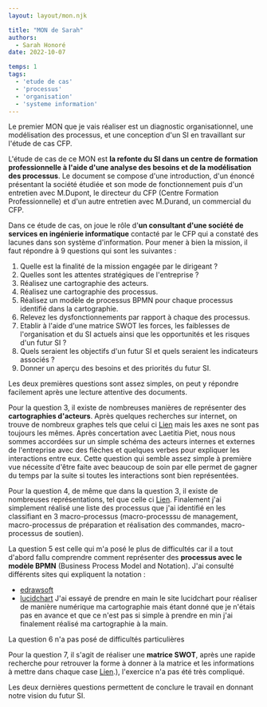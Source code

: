 ```yaml
---
layout: layout/mon.njk

title: "MON de Sarah"
authors:
  - Sarah Honoré
date: 2022-10-07

temps: 1
tags:
  - 'etude de cas'
  - 'processus'
  - 'organisation'
  - 'systeme information'
---
```

<!-- début résumé -->
Le premier MON que je vais réaliser est un diagnostic organisationnel, une modélisation des processus, et une conception d'un SI  en travaillant sur l'étude de cas CFP.

<!-- fin résumé -->

L'étude de cas de ce MON est **la refonte du SI dans un centre de formation professionnelle à l'aide d'une analyse des besoins et de la modélisation des processus**. 
Le document se compose d'une introduction, d'un énoncé présentant la société étudiée et son mode de fonctionnement puis d'un entretien avec M.Dupont, le directeur du CFP (Centre Formation Professionnelle) et d'un autre entretien avec M.Durand, un commercial du CFP. 

Dans ce étude de cas, on joue le rôle d'**un consultant d'une société de services en ingénierie informatique** contacté par le CFP  qui a constaté des lacunes  dans son système d'information.
Pour mener à bien la mission, il faut répondre à 9 questions qui sont les suivantes : 

1. Quelle est la finalité de la mission engagée par le dirigeant ?
2. Quelles sont les attentes stratégiques de l'entreprise ?
3. Réalisez une cartographie des acteurs.
4. Réalisez une cartographie des processus.
5. Réalisez un modèle de processus BPMN pour chaque processus identifié dans la cartographie.
6. Relevez les dysfonctionnements par rapport à chaque des processus. 
7. Etablir à l'aide d'une matrice SWOT les forces, les faiblesses de l'organisation et du SI actuels ainsi que les opportunités et les risques d'un futur SI ?
8. Quels seraient les objectifs d'un futur SI et quels seraient les indicateurs associés ?
9. Donner un aperçu des besoins et des priorités du futur SI. 

Les deux premières questions sont assez simples, on peut y répondre facilement après une lecture attentive des documents. 

Pour la question 3, il existe de nombreuses manières de représenter des **cartographies d'acteurs**. 
Après quelques recherches sur internet, on trouve de nombreux graphes tels que celui ci [Lien](https://www.e-marketing.fr/Thematique/academie-1078/fiche-outils-10154/La-cartographie-des-acteurs-324075.htm) mais les axes ne sont pas toujours les mêmes. Après concertation avec Laetitia Piet, nous nous sommes accordées sur un simple schéma des acteurs internes et externes de l'entreprise avec des flèches et quelques verbes pour expliquer les interactions entre eux. 
Cette question qui semble assez simple à première vue nécessite d'être faite avec beaucoup de soin par elle permet de gagner du temps par la suite si toutes les interactions sont bien représentées. 

Pour la question 4, de même que dans la question 3, il existe de nombreuses représentations, tel que celle ci [Lien](http://www.axess-qualite.fr/cartographie-processus.html). Finalement j'ai simplement réalisé une liste des processus que j'ai identifié en les classifiant en 3 macro-processus (macro-processsu de management, macro-processus de préparation et réalisation des commandes, macro-processus de soutien). 

La question 5 est celle qui m'a posé le plus de difficultés car il a tout d'abord fallu comprendre comment représenter des **processus avec le modèle BPMN** (Business Process Model and Notation). J'ai consulté différents sites qui expliquent la notation : 
- [edrawsoft](https://www.edrawsoft.com/fr/how-to-create-bpmn.html#:~:text=Pour%20cr%C3%A9er%20des%20diagrammes%20BPMN%2C%20les%20objets%20BPMN%20sont%20s%C3%A9lectionn%C3%A9s,les%20formes%20comme%20d'habitude.)
- [lucidchart](https://www.lucidchart.com/pages/fr/explication-des-symboles-bpmn)
J'ai essayé de prendre en main le site lucidchart pour réaliser de manière numérique ma cartographie mais étant donné que je n'étais pas en avance et que ce n'est pas si simple à prendre en min j'ai finalement réalisé ma cartographie à la main. 

La question 6 n'a pas posé de difficultés particulières

Pour la question 7, il s'agit de réaliser une **matrice SWOT**, après une rapide recherche pour retrouver la forme à donner à la matrice et les informations à mettre dans chaque case [Lien](https://www.advaloris.ch/nos-services/planification-strategique/prendre-les-bonnes-decisions-grace-a-la-matrice-swot#:~:text=Ce%20sont%20des%20points%20importants,faiblesses%2C%20opportunit%C3%A9s%20et%20menaces).), l'exercice n'a pas été très compliqué. 

Les deux dernières questions permettent de conclure le travail en donnant notre vision du futur SI. 




